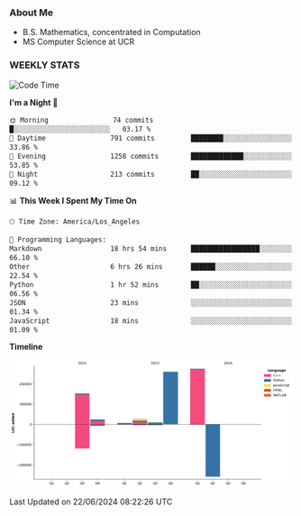 ### About Me

- B.S. Mathematics, concentrated in Computation
- MS Computer Science at UCR


### WEEKLY STATS
<!--START_SECTION:waka-->
![Code Time](http://img.shields.io/badge/Code%20Time-192%20hrs%2027%20mins-blue)

**I'm a Night 🦉** 

```text
🌞 Morning                74 commits          █░░░░░░░░░░░░░░░░░░░░░░░░   03.17 % 
🌆 Daytime                791 commits         ████████░░░░░░░░░░░░░░░░░   33.86 % 
🌃 Evening                1258 commits        █████████████░░░░░░░░░░░░   53.85 % 
🌙 Night                  213 commits         ██░░░░░░░░░░░░░░░░░░░░░░░   09.12 % 
```


📊 **This Week I Spent My Time On** 

```text
🕑︎ Time Zone: America/Los_Angeles

💬 Programming Languages: 
Markdown                 18 hrs 54 mins      █████████████████░░░░░░░░   66.10 % 
Other                    6 hrs 26 mins       ██████░░░░░░░░░░░░░░░░░░░   22.54 % 
Python                   1 hr 52 mins        ██░░░░░░░░░░░░░░░░░░░░░░░   06.56 % 
JSON                     23 mins             ░░░░░░░░░░░░░░░░░░░░░░░░░   01.34 % 
JavaScript               18 mins             ░░░░░░░░░░░░░░░░░░░░░░░░░   01.09 % 
```

**Timeline**

![Lines of Code chart](https://raw.githubusercontent.com/nickocruzm/nickocruzm/main/assets/bar_graph.png)


 Last Updated on 22/06/2024 08:22:26 UTC
<!--END_SECTION:waka-->
